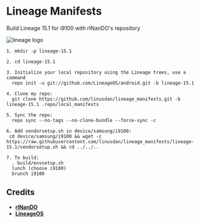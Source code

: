 # Lineage Manifests
Build Lineage 15.1 for i9100 with rINanDO's repository

![lineage logo](https://github.com/linusdan/local_manifests/raw/lineage-15.1/lineage.png)


```
1. mkdir -p lineage-15.1

2. cd lineage-15.1

3. Initialize your local repository using the Lineage trees, use a command
  repo init -u git://github.com/LineageOS/android.git -b lineage-15.1

4. Clone my repo:
  git clone https://github.com/linusdan/lineage_manifests.git -b lineage-15.1 .repo/local_manifests

5. Sync the repo:
  repo sync --no-tags --no-clone-bundle --force-sync -c

6. Add vendorsetup.sh in device/samsung/i9100:
 cd device/samsung/i9100 && wget -c https://raw.githubusercontent.com/linusdan/lineage_manifests/lineage-15.1/vendorsetup.sh && cd ../../..

7. To build:
  . build/envsetup.sh
  lunch (choose i9100)
  brunch i9100
```


Credits
-------
* [**rINanDO**](https://github.com/rINanDO)
* [**LineageOS**](https://github.com/LineageOS)
